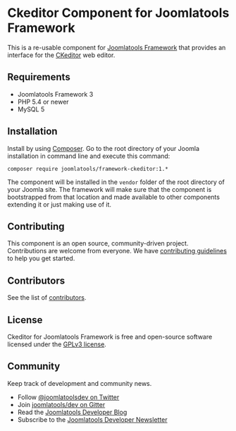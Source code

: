 # Ckeditor Component for Joomlatools Framework

This is a re-usable component for [Joomlatools Framework] that provides an interface for the [CKeditor](http://ckeditor.com) web editor.

## Requirements

- Joomlatools Framework 3
- PHP 5.4 or newer
- MySQL 5

## Installation

Install by using [Composer](https://getcomposer.org/). Go to the root directory of your Joomla installation in command line and execute this command:

```
composer require joomlatools/framework-ckeditor:1.*
```

The component will be installed in the `vendor` folder of the root directory of your Joomla site. The framework will make sure that the component is bootstrapped from that location and made available to other components extending it or just making use of it.

## Contributing

This component is an open source, community-driven project. Contributions are welcome from everyone. 
We have [contributing guidelines](CONTRIBUTING.md) to help you get started.

## Contributors

See the list of [contributors](https://github.com/joomlatools/joomlatools-framework-ckeditor/contributors).

## License 

Ckeditor for Joomlatools Framework is free and open-source software licensed under the [GPLv3 license](LICENSE.txt).

## Community

Keep track of development and community news.

* Follow [@joomlatoolsdev on Twitter](https://twitter.com/joomlatoolsdev)
* Join [joomlatools/dev on Gitter](http://gitter.im/joomlatools/dev)
* Read the [Joomlatools Developer Blog](https://www.joomlatools.com/developer/blog/)
* Subscribe to the [Joomlatools Developer Newsletter](https://www.joomlatools.com/developer/newsletter/)

[Joomlatools Framework]: http://www.joomlatools.com/developer/framework/
